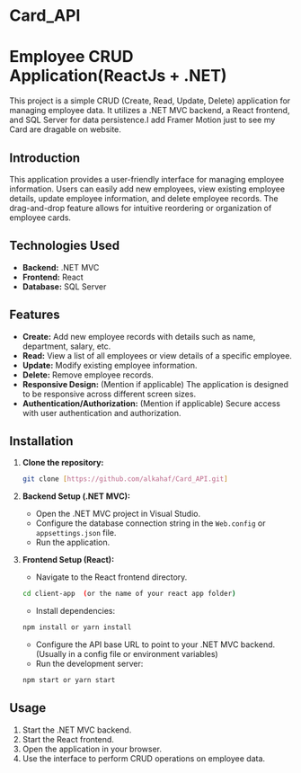 # Card_API
# Employee CRUD Application(ReactJs + .NET)

This project is a simple CRUD (Create, Read, Update, Delete) application for managing employee data. It utilizes a .NET MVC backend, a React frontend, and SQL Server for data persistence.I add Framer Motion just to see my Card are dragable on website.  

## Introduction

This application provides a user-friendly interface for managing employee information.  Users can easily add new employees, view existing employee details, update employee information, and delete employee records. The drag-and-drop feature allows for intuitive reordering or organization of employee cards.

## Technologies Used

*   **Backend:** .NET MVC
*   **Frontend:** React
*   **Database:** SQL Server


## Features

*   **Create:** Add new employee records with details such as name, department, salary, etc.
*   **Read:** View a list of all employees or view details of a specific employee.
*   **Update:** Modify existing employee information.
*   **Delete:** Remove employee records.
*   **Responsive Design:**  (Mention if applicable) The application is designed to be responsive across different screen sizes.
*   **Authentication/Authorization:** (Mention if applicable) Secure access with user authentication and authorization.

## Installation

1.  **Clone the repository:**
    ```bash
    git clone [https://github.com/alkahaf/Card_API.git]
    ```

2.  **Backend Setup (.NET MVC):**
    *   Open the .NET MVC project in Visual Studio.
    *   Configure the database connection string in the `Web.config` or `appsettings.json` file.
    *   Run the application.

3.  **Frontend Setup (React):**
    *   Navigate to the React frontend directory.
    ```bash
    cd client-app  (or the name of your react app folder)
    ```
    *   Install dependencies:
    ```bash
    npm install or yarn install
    ```
    *   Configure the API base URL to point to your .NET MVC backend. (Usually in a config file or environment variables)
    *   Run the development server:
    ```bash
    npm start or yarn start
    ```

## Usage

1.  Start the .NET MVC backend.
2.  Start the React frontend.
3.  Open the application in your browser.
4.  Use the interface to perform CRUD operations on employee data.

